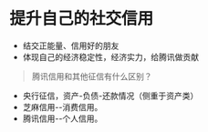 # 提升自己的社交信用

- 结交正能量、信用好的朋友
- 体现自己的经济稳定性，经济实力，给腾讯做贡献

> 腾讯信用和其他征信有什么区别？

- 央行征信，资产-负债-还款情况（侧重于资产类）
- 芝麻信用--消费信用。
- 腾讯信用--个人信用。

